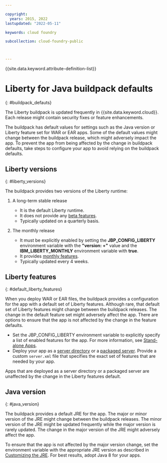 ```yaml
---

copyright:
  years: 2015, 2022
lastupdated: "2022-05-11"

keywords: cloud foundry

subcollection: cloud-foundry-public



---
```



{{site.data.keyword.attribute-definition-list}}

# Liberty for Java buildpack defaults
{: #buildpack_defauts}

The Liberty buildpack is updated frequently in {{site.data.keyword.cloud}}. Each release might contain security fixes or feature enhancements.

The buildpack has default values for settings such as the Java version or Liberty feature set for WAR or EAR apps. Some of the default values might change between the buildpack release, which might adversely impact the app. To prevent the app from being affected by the change in buildpack defaults, take steps to configure your app to avoid relying on the buildpack defaults.

## Liberty versions
{: #liberty_versions}

The buildpack provides two versions of the Liberty runtime:
1. A long-term stable release
    * It is the default Liberty runtime.
    * It does not provide any [beta features](/docs/cloud-foundry-public?topic=cloud-foundry-public-using_beta_features).
    * Typically updated on a quarterly basis.

2. The monthly release
    * It must be explicitly enabled by setting the **JBP_CONFIG_LIBERTY** environment variable with the **"version: +"** value and the **IBM_LIBERTY_MONTHLY** environment variable with **true**.
    * It provides [monthly features](/docs/cloud-foundry-public?topic=cloud-foundry-public-using_monthly_runtime).
    * Typically updated every 4 weeks.

## Liberty features
{: #default_liberty_features}

When you deploy WAR or EAR files, the buildpack provides a configuration for the app with a default set of Liberty features. Although rare, that default set of Liberty features might change between the buildpack releases. The change in the default feature set might adversely affect the app. There are options to ensure that the app is not affected by the change in the feature defaults.

* Set the JBP_CONFIG_LIBERTY environment variable to explicitly specify a list of enabled features for the app. For more information, see [Stand-alone Apps](/docs/cloud-foundry-public?topic=cloud-foundry-public-options_for_pushing#stand_alone_apps).
* Deploy your app as a [server directory](/docs/cloud-foundry-public?topic=cloud-foundry-public-options_for_pushing#server_directory) or a [packaged server](/docs/cloud-foundry-public?topic=cloud-foundry-public-options_for_pushing#packaged_server). Provide a custom `server.xml` file that specifies the exact set of features that are needed by your app.

Apps that are deployed as a server directory or a packaged server are unaffected by the change in the Liberty features default.

## Java version
{: #java_version}

The buildpack provides a default JRE for the app. The major or minor version of the JRE might change between the buildpack releases. The minor version of the JRE might be updated frequently while the major version is rarely updated. The change in the major version of the JRE might adversely affect the app.

To ensure that the app is not affected by the major version change, set the environment variable with the appropriate JRE version as described in [Customizing the JRE](/docs/cloud-foundry-public?topic=cloud-foundry-public-customizing_jre). For best results, adopt Java 8 for your apps.



